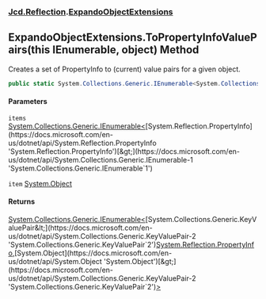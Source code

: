 ### [Jcd.Reflection](Jcd.Reflection.md 'Jcd.Reflection').[ExpandoObjectExtensions](Jcd.Reflection.ExpandoObjectExtensions.md 'Jcd.Reflection.ExpandoObjectExtensions')

## ExpandoObjectExtensions.ToPropertyInfoValuePairs(this IEnumerable<PropertyInfo>, object) Method

Creates a set of PropertyInfo to (current) value pairs for a given object.

```csharp
public static System.Collections.Generic.IEnumerable<System.Collections.Generic.KeyValuePair<System.Reflection.PropertyInfo,object>> ToPropertyInfoValuePairs(this System.Collections.Generic.IEnumerable<System.Reflection.PropertyInfo> items, object item);
```
#### Parameters

<a name='Jcd.Reflection.ExpandoObjectExtensions.ToPropertyInfoValuePairs(thisSystem.Collections.Generic.IEnumerable_System.Reflection.PropertyInfo_,object).items'></a>

`items` [System.Collections.Generic.IEnumerable&lt;](https://docs.microsoft.com/en-us/dotnet/api/System.Collections.Generic.IEnumerable-1 'System.Collections.Generic.IEnumerable`1')[System.Reflection.PropertyInfo](https://docs.microsoft.com/en-us/dotnet/api/System.Reflection.PropertyInfo 'System.Reflection.PropertyInfo')[&gt;](https://docs.microsoft.com/en-us/dotnet/api/System.Collections.Generic.IEnumerable-1 'System.Collections.Generic.IEnumerable`1')

<a name='Jcd.Reflection.ExpandoObjectExtensions.ToPropertyInfoValuePairs(thisSystem.Collections.Generic.IEnumerable_System.Reflection.PropertyInfo_,object).item'></a>

`item` [System.Object](https://docs.microsoft.com/en-us/dotnet/api/System.Object 'System.Object')

#### Returns
[System.Collections.Generic.IEnumerable&lt;](https://docs.microsoft.com/en-us/dotnet/api/System.Collections.Generic.IEnumerable-1 'System.Collections.Generic.IEnumerable`1')[System.Collections.Generic.KeyValuePair&lt;](https://docs.microsoft.com/en-us/dotnet/api/System.Collections.Generic.KeyValuePair-2 'System.Collections.Generic.KeyValuePair`2')[System.Reflection.PropertyInfo](https://docs.microsoft.com/en-us/dotnet/api/System.Reflection.PropertyInfo 'System.Reflection.PropertyInfo')[,](https://docs.microsoft.com/en-us/dotnet/api/System.Collections.Generic.KeyValuePair-2 'System.Collections.Generic.KeyValuePair`2')[System.Object](https://docs.microsoft.com/en-us/dotnet/api/System.Object 'System.Object')[&gt;](https://docs.microsoft.com/en-us/dotnet/api/System.Collections.Generic.KeyValuePair-2 'System.Collections.Generic.KeyValuePair`2')[&gt;](https://docs.microsoft.com/en-us/dotnet/api/System.Collections.Generic.IEnumerable-1 'System.Collections.Generic.IEnumerable`1')